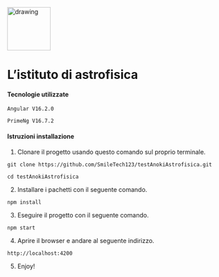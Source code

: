 


<img src="https://notion-emojis.s3-us-west-2.amazonaws.com/prod/svg-twitter/1f3b1.svg" alt="drawing" width="100"/>

L’istituto di astrofisica
=========================


#### Tecnologie utilizzate
```
Angular V16.2.0

PrimeNg V16.7.2
```


#### Istruzioni installazione
1) Clonare il progetto usando questo comando sul proprio terminale.
```
git clone https://github.com/SmileTech123/testAnokiAstrofisica.git

cd testAnokiAstrofisica
``` 
2) Installare i pachetti con il seguente comando.
```
npm install
``` 
3) Eseguire il progetto con il seguente comando.
```
npm start
``` 
4) Aprire il browser e andare al seguente indirizzo.
```
http://localhost:4200
``` 
5) Enjoy!


